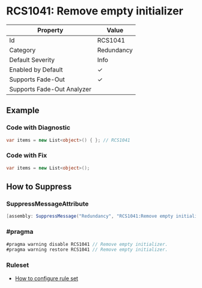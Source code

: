 # RCS1041: Remove empty initializer

| Property | Value |
| -------- | ----- |
| Id | RCS1041 |
| Category | Redundancy |
| Default Severity | Info |
| Enabled by Default | &#x2713; |
| Supports Fade\-Out | &#x2713; |
| Supports Fade\-Out Analyzer |  |

## Example

### Code with Diagnostic

```csharp
var items = new List<object>() { }; // RCS1041
```

### Code with Fix

```csharp
var items = new List<object>();
```

## How to Suppress

### SuppressMessageAttribute

```csharp
[assembly: SuppressMessage("Redundancy", "RCS1041:Remove empty initializer.", Justification = "<Pending>")]
```

### \#pragma

```csharp
#pragma warning disable RCS1041 // Remove empty initializer.
#pragma warning restore RCS1041 // Remove empty initializer.
```

### Ruleset

* [How to configure rule set](../HowToConfigureAnalyzers.md)
